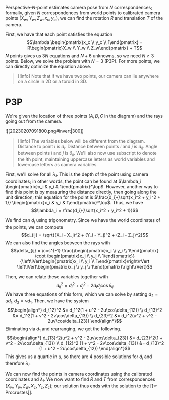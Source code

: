Perspective-$N$-point estimates camera pose from $N$ correspondences; formally, given $N$ correspondences from world points to calibrated camera points $(X_w, Y_w, Z_w, x_c, y_c)$, we can find the rotation $R$ and translation $T$ of the camera.

First, we have that each point satisfies the equation $$\lambda \begin{pmatrix}x_c \\ y_c \\ 1\end{pmatrix} = R\begin{pmatrix}X_w \\ Y_w \\ Z_w\end{pmatrix} + T$$
$N$ points gives us $3N$ equations and $N + 6$ unknowns, so we need $N \geq 3$ points. Below, we solve the problem with $N = 3$ (P3P). For more points, we can directly optimize the equation above.

>[!info]
> Note that if we have two points, our camera can lie anywhere on a circle in 2D or a toroid in 3D.

# P3P
We're given the location of three points ($A, B, C$ in the diagram) and the rays going out from the camera.

![[20230207091800.png#invert|300]]
> [!info]
> The variables below will be different from the diagram. Distance to point $i$ is $d_i$. Distance between points $i$ and $j$ is $d_{ij}$. Angle between points $i$ and $j$ is $\delta_{ij}$. We'll also now use subscript to denote the $i$th point, maintaining uppercase letters as world variables and lowercase letters as camera variables.

First, we'll solve for all $\lambda_i$. This is the depth of the point using camera coordinates; in other words, the point can be found at $\lambda_i \begin{pmatrix}x_i & y_i & 1\end{pmatrix}^\top$. However, another way to find this point is by measuring the distance directly, then going along the unit direction; this equation for the point is $\frac{d_i}{\sqrt{x_i^2 + y_i^2 + 1}} \begin{pmatrix}x_i & y_i & 1\end{pmatrix}^\top$. Thus, we have $$\lambda_i = \frac{d_i}{\sqrt{x_i^2 + y_i^2 + 1}}$$

We find can $d_i$ using trigonometry. Since we have the world coordinates of the points, we can compute $$d_{ij} = \sqrt{(X_i - X_j)^2 + (Y_i - Y_j)^2 + (Z_i - Z_j)^2}$$We can also find the angles between the rays with $$\delta_{ij} = \cos^{-1} \frac{\begin{pmatrix}x_i \\ y_i \\ 1\end{pmatrix} \cdot \begin{pmatrix}x_j \\ y_j \\ 1\end{pmatrix}}{\left\lVert\begin{pmatrix}x_i \\ y_i \\ 1\end{pmatrix}\right\rVert \left\lVert\begin{pmatrix}x_j \\ y_j \\ 1\end{pmatrix}\right\rVert}$$

Then, we can relate these variables together with $$d_{ij}^2 = d_i^2 + d_j^2 - 2d_id_j\cos \delta_{ij}$$
We have three equations of this form, which we can solve by setting $d_2 = ud_1, d_3 = vd_1$. Then, we have the system $$\begin{align*} d_{12}^2 &= d_1^2(1 + u^2 - 2u\cos\delta_{12}) \\ d_{13}^2 &= d_1^2(1 + v^2 - 2v\cos\delta_{13}) \\ d_{23}^2 &= d_i^2(u^2 + v^2 - 2uv\cos\delta_{23}) \end{align*}$$
Eliminating via $d_1$ and rearranging, we get the following. $$\begin{align*} d_{13}^2(u^2 + v^2 - 2uv\cos\delta_{23}) &= d_{23}^2(1 + v^2 - 2v\cos\delta_{13}) \\ d_{12}^2 (1 + v^2 - 2v\cos\delta_{13}) &= d_{13}^2 (1 + u^2 - 2u\cos\delta_{12}) \end{align*}$$
This gives us a quartic in $u$, so there are $4$ possible solutions for $d_i$ and therefore $\lambda_i$.

We can now find the points in camera coordinates using the calibrated coordinates and $\lambda_i$. We now want to find $R$ and $T$ from correspondences $(X_w, Y_w, Z_w, X_c, Y_c, Z_c)$; our solution thus ends with the solution to the [[⚰️ Procrustes]].